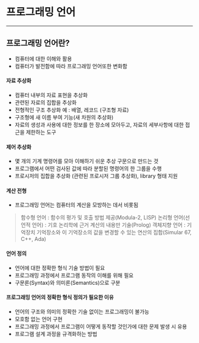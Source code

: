 # 프로그래밍 언어
------------

## 프로그래밍 언어란?
* 컴퓨터에 대한 이해와 활용
* 컴퓨터가 발전함에 따라 프로그래밍 언어또한 변화함

#### 자료 추상화
* 컴퓨터 내부의 자료 표현을 추상화
* 관련된 자료의 집합을 추상화
* 전형적인 구조 추상화 예 : 배열, 레코드 (구조형 자료)
* 구조형에 새 이름 부여 기능(새 차원의 추상화)
* 자료의 생성과 사용에 대한 정보를 한 장소에 모아두고, 자료의 세부사항에 대한 접근을 제한하는 도구

#### 제어 추상화
* 몇 개의 기계 명령어를 모아 이해하기 쉬운 추상 구문으로 만드는 것
* 프로그램에서 어떤 검사된 값에 따라 분할된 명령어의 한 그룹을 수행
* 프로시저의 집합을 추상화 (관련된 프로시저 그룹 추상화), library 형태 지원


#### 계산 전형
* 프로그래밍 언어는 컴퓨터의 계산을 모방하는 데서 비롯됨

> 함수형 언어 : 함수의 평가 및 호출 방법 제공(Modula-2, LISP)
> 논리형 언어(선언적 언어) : 기호 논리학에 근거 계산의 내용만 기술(Prolog)
> 객체지향 언어 : 기억장치 기억장소와 이 기억장소의 값을 변경할 수 있는 연산의 집합(Simular 67, C++, Ada)

#### 언어 정의
* 언어에 대한 정확한 형식 기술 방법이 필요
* 프로그래밍 과정에서 프로그램 동작의 이해를 위해 필요
* 구문론(Syntax)와 의미론(Semantics)으로 구분

#### 프로그래밍 언어의 정확한 형식 정의가 필요한 이유
* 언어의 구조와 의미의 정확한 기술 없이는 프로그래밍이 불가능
* 모호함 없는 언어 구현
* 프로그래밍 과정에서 프로그램이 어떻게 동작할 것인가에 대한 문제 발생 시 유용
* 프로그램 설계 과정을 규격화하는 방법